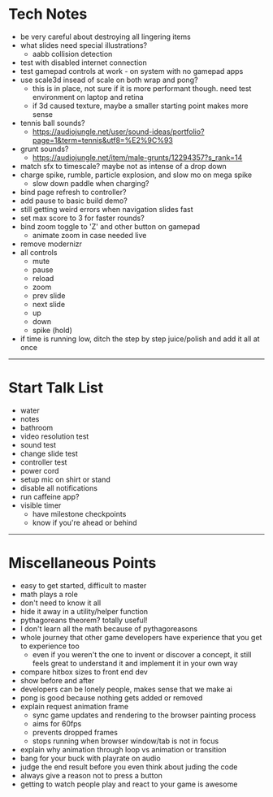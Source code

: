 # Tech Notes
- be very careful about destroying all lingering items
- what slides need special illustrations?
	- aabb collision detection
- test with disabled internet connection
- test gamepad controls at work - on system with no gamepad apps
- use scale3d insead of scale on both wrap and pong?
	- this is in place, not sure if it is more performant though. need test environment on laptop and retina
	- if 3d caused texture, maybe a smaller starting point makes more sense
- tennis ball sounds?
	- https://audiojungle.net/user/sound-ideas/portfolio?page=1&term=tennis&utf8=%E2%9C%93
- grunt sounds?
	- https://audiojungle.net/item/male-grunts/12294357?s_rank=14
- match sfx to timescale? maybe not as intense of a drop down
- charge spike, rumble, particle explosion, and slow mo on mega spike
	- slow down paddle when charging?
- bind page refresh to controller?
- add pause to basic build demo?
- still getting weird errors when navigation slides fast
- set max score to 3 for faster rounds?
- bind zoom toggle to 'Z' and other button on gamepad
	- animate zoom in case needed live
- remove modernizr
- all controls
	- mute
	- pause
	- reload
	- zoom
	- prev slide
	- next slide
	- up
	- down
	- spike (hold)
- if time is running low, ditch the step by step juice/polish and add it all at once

---

# Start Talk List
- water
- notes
- bathroom
- video resolution test
- sound test
- change slide test
- controller test
- power cord
- setup mic on shirt or stand
- disable all notifications
- run caffeine app?
- visible timer
	- have milestone checkpoints
	- know if you're ahead or behind

---

# Miscellaneous Points
- easy to get started, difficult to master
- math plays a role
- don't need to know it all
- hide it away in a utility/helper function
- pythagoreans theorem? totally useful!
- I don't learn all the math because of pythagoreasons
- whole journey that other game developers have experience that you get to experience too
	- even if you weren't the one to invent or discover a concept, it still feels great to understand it and implement it in your own way
- compare hitbox sizes to front end dev
- show before and after
- developers can be lonely people, makes sense that we make ai
- pong is good because nothing gets added or removed
- explain request animation frame
	- sync game updates and rendering to the browser painting process
	- aims for 60fps
	- prevents dropped frames
	- stops running when browser window/tab is not in focus
- explain why animation through loop vs animation or transition
- bang for your buck with playrate on audio
- judge the end result before you even think about juding the code
- always give a reason not to press a button
- getting to watch people play and react to your game is awesome